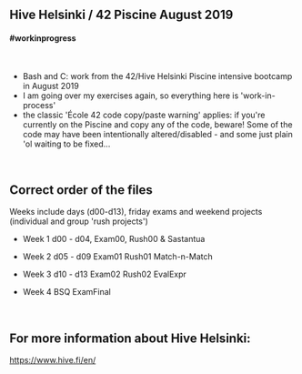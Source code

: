 ## Hive Helsinki / 42 Piscine August 2019


#### #workinprogress

<br>

- Bash and C: work from the 42/Hive Helsinki Piscine intensive bootcamp in August 2019 
- I am going over my exercises again, so everything here is 'work-in-process'
- the classic 'École 42 code copy/paste warning' applies: if you're currently on the Piscine and copy any of the code, beware! Some of the code may have been intentionally altered/disabled - and some just plain 'ol waiting to be fixed...   


<br>

## Correct order of the files 
Weeks include days (d00-d13), friday exams and weekend projects (individual and group 'rush projects')

- Week 1 
d00 - d04, Exam00, Rush00 & Sastantua

- Week 2
d05 - d09
Exam01
Rush01
Match-n-Match

- Week 3
d10 - d13
Exam02
Rush02
EvalExpr

- Week 4
BSQ
ExamFinal


<br>

## For more information about Hive Helsinki: 
https://www.hive.fi/en/